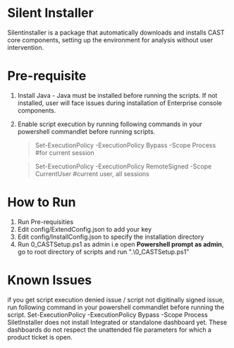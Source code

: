 # Silent Installer
Silentinstaller is a package that automatically downloads and installs CAST core components, setting up the environment for analysis without user intervention.

# Pre-requisite 
1. Install Java - Java must be installed before running the scripts. If not installed, user will face issues during installation of Enterprise console components.
2. Enable script execution by running following commands in your powershell commandlet before running scripts.

   > Set-ExecutionPolicy -ExecutionPolicy Bypass -Scope Process #for current session

   > Set-ExecutionPolicy -ExecutionPolicy RemoteSigned -Scope CurrentUser #current user, all sessions

# How to Run
1. Run Pre-requisities 
2. Edit config/ExtendConfig.json to add your key
3. Edit config/InstallConfig.json to specify the installation directory
4. Run 0_CASTSetup.ps1 as admin i.e open **Powershell prompt as admin**, go to root directory of scripts and run ".\0_CASTSetup.ps1"

# Known Issues
if you get script execution denied issue / script not digitinally signed issue, run following command in your powershell commandlet before running the script.
Set-ExecutionPolicy -ExecutionPolicy Bypass -Scope Process
SiletInstaller does not install Integrated or standalone dashboard yet. These dashboards do not respect the unattended file parameters for which a product ticket is open.
